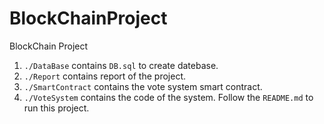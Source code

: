 # BlockChainProject

BlockChain Project

1. `./DataBase` contains `DB.sql` to create datebase.
2. `./Report` contains report of the project.
3. `./SmartContract` contains the vote system smart contract.
4. `./VoteSystem` contains the code of the system. Follow the `README.md` to run this project.
